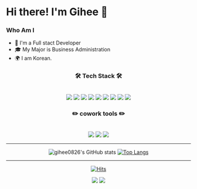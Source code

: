 
 
 # Hi there! I'm Gihee 👋
### Who Am I
 - 🌱 I'm a Full stact Developer 
 - 🎓 My Major is Business Administration 
 - 🌍 I am Korean.
  
<div align="center">
<h3><b>🛠 Tech Stack 🛠</b></h3>
</br>
<img src="https://img.shields.io/badge/JAVA-007396?style=flat-square&logo=java&logoColor=white"/></a> 
<img src="https://img.shields.io/badge/HTML5-E34F26?style=flat-square&logo=HTML5&logoColor=white"/></a>
<img src="https://img.shields.io/badge/CSS3-1572B6?style=flat-square&logo=CSS3&logoColor=white"/></a>
<img src="https://img.shields.io/badge/JavaScript-F7DF1E?style=flat-square&logo=JavaScript&logoColor=white"/></a>
<img src="https://img.shields.io/badge/Node.js-339933?style=flat-square&logo=Node.js&logoColor=white"/></a>
<img src="https://img.shields.io/badge/oracle-F80000?style=flat-square&logo=oracle&logoColor=white"/></a>
<img src="https://img.shields.io/badge/MySQL-4479A1?style=flat-square&logo=MySQL&logoColor=white"/></a>
<img src="https://img.shields.io/badge/react-61DAFB?style=flat-square&logo=react&logoColor=black"/></a>
<img src="https://img.shields.io/badge/vue.js-4FC08D?style=flat-square&logo=vue.js&logoColor=white"/></a>

<br/>
<h3><b>✏️ cowork tools ✏️</b></h3>
</br>
<img src="https://img.shields.io/badge/eclipse-0B0B61?style=flat-square&logo=Eclipse IDE&logoColor=white"/></a>
<img src="https://img.shields.io/badge/VSCode-2E9AFE?style=flat-square&logo=Visual Studio Code&logoColor=white"/></a>
<img src="https://img.shields.io/badge/IntelliJ-FF4000?style=flat-square&logo=IntelliJ IDEA&logoColor=white"/></a>

<hr/>

![gihee0826's GitHub stats](https://github-readme-stats.vercel.app/api?username=gihee0826&theme=dracula&show_icons=true) 
[![Top Langs](https://github-readme-stats.vercel.app/api/top-langs/?username=gihee0826&layout=compact&theme=dracula)](https://github.com/gihee0826/gihee0826.git)

<hr/>

[![Hits](https://hits.seeyoufarm.com/api/count/incr/badge.svg?url=https%3A%2F%2Fgithub.com%2Fgihee0826%2Fgihee0826.git&count_bg=%23FF4F82&title_bg=%23555555&icon=github.svg&icon_color=%23E7E7E7&title=hits&edge_flat=false)](https://github.com/gihee0826/gihee0826.git)

<a src="https://www.notion.so/gihee0826/e8be315d277a49a191a34f304bc80fef"><img src="https://img.shields.io/badge/Blog-000000?style=flat-square&logo=Notion&logoColor=white"/></a>
<img src="https://img.shields.io/badge/Instagram-E4405F?style=flat-square&logo=Instagram&logoColor=white"/></a>
</div>
<!--
**gihee0826/gihee0826** is a ✨ _special_ ✨ repository because its `README.md` (this file) appears on your GitHub profile.

Here are some ideas to get you started:

- 🔭 I’m currently working on ...
- 🌱 I’m currently learning ...
- 👯 I’m looking to collaborate on ...
- 🤔 I’m looking for help with ...
- 💬 Ask me about ...
- 📫 How to reach me: ...
- 😄 Pronouns: ...
- ⚡ Fun fact: ...
-->
